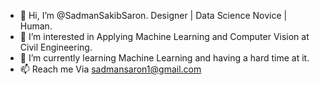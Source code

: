 - 👋 Hi, I’m @SadmanSakibSaron. Designer | Data Science Novice | Human.
- 👀 I’m interested in Applying Machine Learning and Computer Vision at Civil Engineering.
- 🌱 I’m currently learning Machine Learning and having a hard time at it.
- 📫 Reach me Via sadmansaron1@gmail.com

<!---
SadmanSakibSaron/SadmanSakibSaron is a ✨ special ✨ repository because its `README.md` (this file) appears on your GitHub profile.
You can click the Preview link to take a look at your changes.
--->
